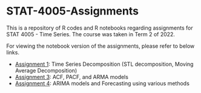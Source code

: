 # STAT-4005-Assignments

This is a repository of R codes and R notebooks regarding assignments for STAT 4005 - Time Series. The course was taken in Term 2 of 2022.

For viewing the notebook version of the assignments, please refer to below links.

- [Assignment 1](https://htmlpreview.github.io/?https://github.com/JayQuant/STAT-4005-Assignments/blob/main/Stat-4005_HW1.html): Time Series Decomposition (STL decomposition, Moving Average Decomposition)
- [Assignment 3](https://htmlpreview.github.io/?https://github.com/JayQuant/STAT-4005-Assignments/blob/main/Stat-4005_HW3.html): ACF, PACF, and ARMA models
- [Assignment 4](https://htmlpreview.github.io/?https://github.com/JayQuant/STAT-4005-Assignments/blob/main/Stat-4005_HW4.html): ARIMA models and Forecasting using various methods
